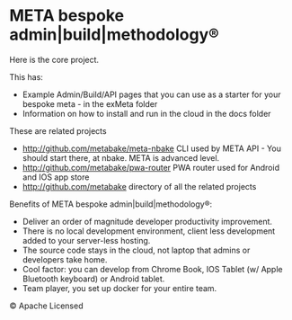 # META bespoke admin|build|methodology&reg;


Here is the core project.

This has:
- Example Admin/Build/API pages that you can use as a starter for your bespoke meta - in the exMeta folder
- Information on how to install and run in the cloud in the docs folder

These are related projects
- http://github.com/metabake/meta-nbake CLI used by META API - You should start there, at nbake. META is advanced level.
- http://github.com/metabake/pwa-router PWA router used for Android and IOS app store
- http://github.com/metabake directory of all the related projects


Benefits of META bespoke admin|build|methodology&reg;:
- Deliver an order of magnitude developer productivity improvement.
- There is no local development environment, client less development added to your server-less hosting.
- The source code stays in the cloud, not laptop that admins or developers take home.
- Cool factor: you can develop from Chrome Book, IOS Tablet (w/ Apple Bluetooth keyboard) or Android tablet.
- Team player, you set up docker for your entire team.



&copy; Apache Licensed
